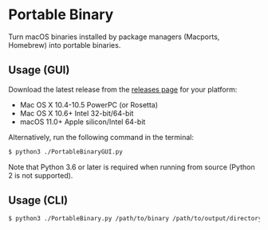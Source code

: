 # Portable Binary
Turn macOS binaries installed by package managers (Macports, Homebrew) into portable binaries.

## Usage (GUI)
Download the latest release from the [releases page](https://github.com/Jazzzny/Portable-Binary-macOS/releases) for your platform:
- Mac OS X 10.4-10.5 PowerPC (or Rosetta)
- Mac OS X 10.6+ Intel 32-bit/64-bit
- macOS 11.0+ Apple silicon/Intel 64-bit

Alternatively, run the following command in the terminal:
```bash
$ python3 ./PortableBinaryGUI.py
```
Note that Python 3.6 or later is required when running from source (Python 2 is not supported).


## Usage (CLI)
```bash
$ python3 ./PortableBinary.py /path/to/binary /path/to/output/directory
```